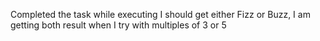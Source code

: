Completed the task
while executing I should get either Fizz or Buzz, I am getting both result when I try with multiples of 3 or 5
